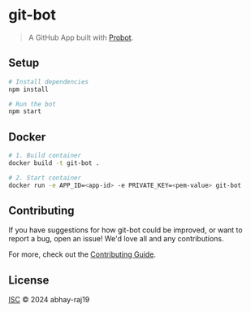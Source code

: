 # git-bot

> A GitHub App built with [Probot](https://github.com/probot/probot).

## Setup

```sh
# Install dependencies
npm install

# Run the bot
npm start
```

## Docker

```sh
# 1. Build container
docker build -t git-bot .

# 2. Start container
docker run -e APP_ID=<app-id> -e PRIVATE_KEY=<pem-value> git-bot
```

## Contributing

If you have suggestions for how git-bot could be improved, or want to report a bug, open an issue! We'd love all and any contributions.

For more, check out the [Contributing Guide](CONTRIBUTING.md).

## License

[ISC](LICENSE) © 2024 abhay-raj19
